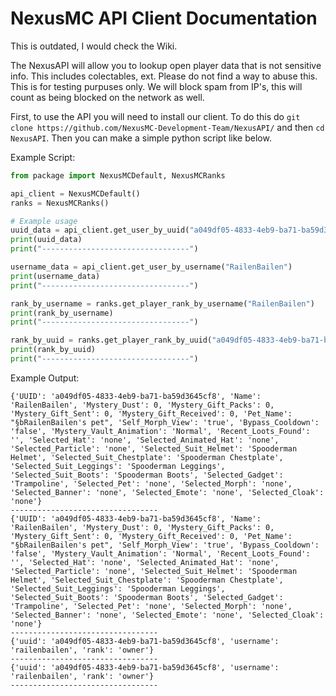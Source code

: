 # NexusMC API Client Documentation

This is outdated, I would check the Wiki.

The NexusAPI will allow you to lookup open player data that is not sensitive info. This includes colectables, ext. Please do not find a way to abuse this. This is for testing purpuses only. We will block spam from IP's, this will count as being blocked on the network as well.

First, to use the API you will need to install our client. To do this do `git clone https://github.com/NexusMC-Development-Team/NexusAPI/` and then `cd NexusAPI`. Then you can make a simple python script like below.

Example Script:
```python
from package import NexusMCDefault, NexusMCRanks

api_client = NexusMCDefault()
ranks = NexusMCRanks()

# Example usage
uuid_data = api_client.get_user_by_uuid("a049df05-4833-4eb9-ba71-ba59d3645cf8")
print(uuid_data)
print("---------------------------------")

username_data = api_client.get_user_by_username("RailenBailen")
print(username_data)
print("---------------------------------")

rank_by_username = ranks.get_player_rank_by_username("RailenBailen")
print(rank_by_username)
print("---------------------------------")

rank_by_uuid = ranks.get_player_rank_by_uuid("a049df05-4833-4eb9-ba71-ba59d3645cf8")
print(rank_by_uuid)
print("---------------------------------")
```

Example Output:

```output
{'UUID': 'a049df05-4833-4eb9-ba71-ba59d3645cf8', 'Name': 'RailenBailen', 'Mystery_Dust': 0, 'Mystery_Gift_Packs': 0, 'Mystery_Gift_Sent': 0, 'Mystery_Gift_Received': 0, 'Pet_Name': "§bRailenBailen's pet", 'Self_Morph_View': 'true', 'Bypass_Cooldown': 'false', 'Mystery_Vault_Animation': 'Normal', 'Recent_Loots_Found': '', 'Selected_Hat': 'none', 'Selected_Animated_Hat': 'none', 'Selected_Particle': 'none', 'Selected_Suit_Helmet': 'Spooderman Helmet', 'Selected_Suit_Chestplate': 'Spooderman Chestplate', 'Selected_Suit_Leggings': 'Spooderman Leggings', 'Selected_Suit_Boots': 'Spooderman Boots', 'Selected_Gadget': 'Trampoline', 'Selected_Pet': 'none', 'Selected_Morph': 'none', 'Selected_Banner': 'none', 'Selected_Emote': 'none', 'Selected_Cloak': 'none'}
---------------------------------
{'UUID': 'a049df05-4833-4eb9-ba71-ba59d3645cf8', 'Name': 'RailenBailen', 'Mystery_Dust': 0, 'Mystery_Gift_Packs': 0, 'Mystery_Gift_Sent': 0, 'Mystery_Gift_Received': 0, 'Pet_Name': "§bRailenBailen's pet", 'Self_Morph_View': 'true', 'Bypass_Cooldown': 'false', 'Mystery_Vault_Animation': 'Normal', 'Recent_Loots_Found': '', 'Selected_Hat': 'none', 'Selected_Animated_Hat': 'none', 'Selected_Particle': 'none', 'Selected_Suit_Helmet': 'Spooderman Helmet', 'Selected_Suit_Chestplate': 'Spooderman Chestplate', 'Selected_Suit_Leggings': 'Spooderman Leggings', 'Selected_Suit_Boots': 'Spooderman Boots', 'Selected_Gadget': 'Trampoline', 'Selected_Pet': 'none', 'Selected_Morph': 'none', 'Selected_Banner': 'none', 'Selected_Emote': 'none', 'Selected_Cloak': 'none'}
---------------------------------
{'uuid': 'a049df05-4833-4eb9-ba71-ba59d3645cf8', 'username': 'railenbailen', 'rank': 'owner'}
---------------------------------
{'uuid': 'a049df05-4833-4eb9-ba71-ba59d3645cf8', 'username': 'railenbailen', 'rank': 'owner'}
---------------------------------
```


